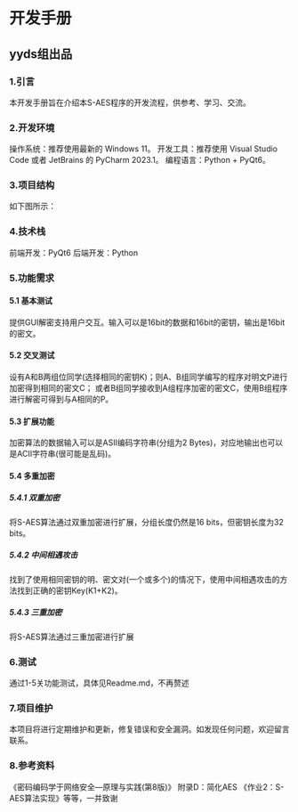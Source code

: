 # 开发手册
## yyds组出品

### 1.引言
本开发手册旨在介绍本S-AES程序的开发流程，供参考、学习、交流。
### 2.开发环境
操作系统：推荐使用最新的 Windows 11。
开发工具：推荐使用 Visual Studio Code 或者 JetBrains 的 PyCharm 2023.1。
编程语言：Python + PyQt6。
### 3.项目结构
如下图所示：

### 4.技术栈
前端开发：PyQt6
后端开发：Python
### 5.功能需求
#### 5.1 基本测试
提供GUI解密支持用户交互。输入可以是16bit的数据和16bit的密钥，输出是16bit的密文。
#### 5.2 交叉测试
设有A和B两组位同学(选择相同的密钥K)；则A、B组同学编写的程序对明文P进行加密得到相同的密文C；
或者B组同学接收到A组程序加密的密文C，使用B组程序进行解密可得到与A相同的P。
#### 5.3 扩展功能
加密算法的数据输入可以是ASII编码字符串(分组为2 Bytes)，对应地输出也可以是ACII字符串(很可能是乱码)。
#### 5.4 多重加密
##### 5.4.1 双重加密
将S-AES算法通过双重加密进行扩展，分组长度仍然是16 bits，但密钥长度为32 bits。
##### 5.4.2 中间相遇攻击
找到了使用相同密钥的明、密文对(一个或多个)的情况下，使用中间相遇攻击的方法找到正确的密钥Key(K1+K2)。
##### 5.4.3 三重加密
将S-AES算法通过三重加密进行扩展
### 6.测试
通过1-5关功能测试，具体见Readme.md，不再赘述
### 7.项目维护
本项目将进行定期维护和更新，修复错误和安全漏洞。如发现任何问题，欢迎留言联系。
### 8.参考资料
《密码编码学于网络安全—原理与实践(第8版)》 附录D：简化AES 
《作业2：S-AES算法实现》等等，一并致谢

